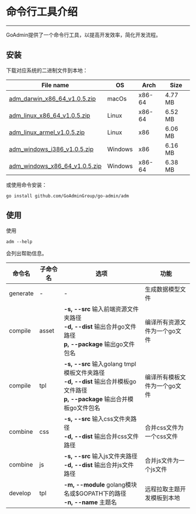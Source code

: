 # 命令行工具介绍
---

GoAdmin提供了一个命令行工具，以提高开发效率，简化开发流程。

## 安装


下载对应系统的二进制文件到本地：

|  File name   | OS  | Arch  | Size  |
|  ----  | ----  | ----  |----  |
| [adm_darwin_x86_64_v1.0.5.zip](http://file.go-admin.cn/go_admin/cli/v1_0_5/adm_darwin_x86_64_v1.0.5.zip)  | macOs | x86-64 | 4.77 MB
| [adm_linux_x86_64_v1.0.5.zip](http://file.go-admin.cn/go_admin/cli/v1_0_5/adm_linux_x86_64_v1.0.5.zip)  | Linux | x86-64   | 6.52 MB
| [adm_linux_armel_v1.0.5.zip](http://file.go-admin.cn/go_admin/cli/v1_0_5/adm_linux_armel_v1.0.5.zip)  | Linux | x86   | 6.06 MB
| [adm_windows_i386_v1.0.5.zip](http://file.go-admin.cn/go_admin/cli/v1_0_5/adm_windows_i386_v1.0.5.zip)  | Windows | x86  |6.16 MB
| [adm_windows_x86_64_v1.0.5.zip](http://file.go-admin.cn/go_admin/cli/v1_0_5/adm_windows_x86_64_v1.0.5.zip)  | Windows | x86-64   |6.38 MB


或使用命令安装：

```
go install github.com/GoAdminGroup/go-admin/adm
```

## 使用

使用

```
adm --help
```

会列出帮助信息。

|  命令名  |  子命令名   | 选项  | 功能  | 
|  ---- | ---- | ----  | ----  |
| generate  |  - | - | 生成数据模型文件
| compile  | asset| **-s, --src** 输入前端资源文件夹路径<br>**-d, --dist** 输出合并go文件路径<br>**p, --package** 输出go文件包名 | 编译所有资源文件为一个go文件
| compile  | tpl | **-s, --src** 输入golang tmpl模板文件夹路径<br>**-d, --dist** 输出合并模板go文件路径<br>**p, --package** 输出合并模板go文件包名 | 编译所有模板文件为一个go文件
| combine  | css| **-s, --src** 输入css文件夹路径<br>**-d, --dist** 输出合并css文件路径 | 合并css文件为一个css文件
| combine  | js | **-s, --src** 输入js文件夹路径<br>**-d, --dist** 输出合并js文件路径 | 合并js文件为一个js文件
| develop  | tpl | **-m, --module** golang模块名或$GOPATH下的路径<br>**-n, --name** 主题名 | 远程拉取主题开发模板到本地

